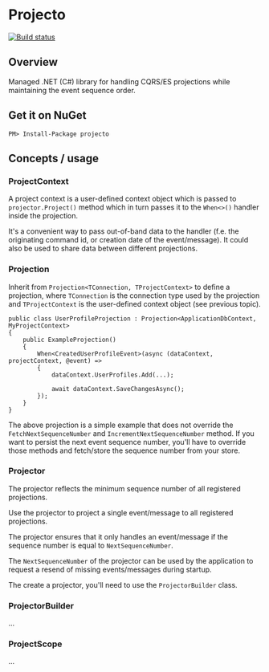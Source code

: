 # Projecto

[![Build status](https://ci.appveyor.com/api/projects/status/ikjbo1a07y33jt0o/branch/master?svg=true)](https://ci.appveyor.com/project/huysentruitw/projecto/branch/master)

## Overview

Managed .NET (C#) library for handling CQRS/ES projections while maintaining the event sequence order.

## Get it on NuGet

    PM> Install-Package projecto

## Concepts / usage

### ProjectContext

A project context is a user-defined context object which is passed to `projector.Project()` method which in turn passes it to the `When<>()` handler inside the projection.

It's a convenient way to pass out-of-band data to the handler (f.e. the originating command id, or creation date of the event/message). It could also be used to share data between different projections.

### Projection

Inherit from `Projection<TConnection, TProjectContext>` to define a projection, where `TConnection` is the connection type used by the projection and `TProjectContext` is the user-defined context object (see previous topic).

	public class UserProfileProjection : Projection<ApplicationDbContext, MyProjectContext>
	{
		public ExampleProjection()
		{
			When<CreatedUserProfileEvent>(async (dataContext, projectContext, @event) =>
			{
				dataContext.UserProfiles.Add(...);

				await dataContext.SaveChangesAsync();
			});
		}
	}

The above projection is a simple example that does not override the `FetchNextSequenceNumber` and `IncrementNextSequenceNumber` method. If you want to persist the next event sequence number, you'll have to override those methods and fetch/store the sequence number from your store.

### Projector

The projector reflects the minimum sequence number of all registered projections.

Use the projector to project a single event/message to all registered projections.

The projector ensures that it only handles an event/message if the sequence number is equal to `NextSequenceNumber`.

The `NextSequenceNumber` of the projector can be used by the application to request a resend of missing events/messages during startup.

The create a projector, you'll need to use the `ProjectorBuilder` class.

### ProjectorBuilder

...

### ProjectScope

...
